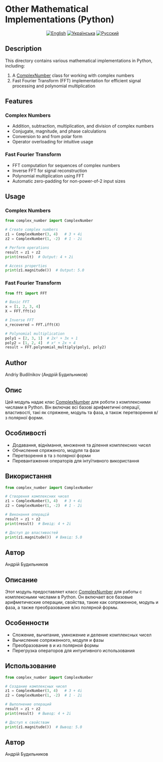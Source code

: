 # Other Mathematical Implementations (Python)

<div align="center">
  
[![English](https://img.shields.io/badge/English-blue)](#english)
[![Українська](https://img.shields.io/badge/Українська-blue)](#українська)
[![Русский](https://img.shields.io/badge/Русский-blue)](#русский)

</div>

<!-- English -->
<div id="english">

## Description

This directory contains various mathematical implementations in Python, including:

1. A [ComplexNumber](file:///c%3A/Users/%D0%91%D0%BE%D0%B3%D0%B4%D0%B0%D0%BD/Desktop/Sbornik-Algebra-Sparky/Python/Other/complex_number.py#L7-L186) class for working with complex numbers
2. Fast Fourier Transform (FFT) implementation for efficient signal processing and polynomial multiplication

## Features

### Complex Numbers
- Addition, subtraction, multiplication, and division of complex numbers
- Conjugate, magnitude, and phase calculations
- Conversion to and from polar form
- Operator overloading for intuitive usage

### Fast Fourier Transform
- FFT computation for sequences of complex numbers
- Inverse FFT for signal reconstruction
- Polynomial multiplication using FFT
- Automatic zero-padding for non-power-of-2 input sizes

## Usage

### Complex Numbers
```python
from complex_number import ComplexNumber

# Create complex numbers
z1 = ComplexNumber(3, 4)   # 3 + 4i
z2 = ComplexNumber(1, -2)  # 1 - 2i

# Perform operations
result = z1 + z2
print(result)  # Output: 4 + 2i

# Access properties
print(z1.magnitude())  # Output: 5.0
```

### Fast Fourier Transform
```python
from fft import FFT

# Basic FFT
x = [1, 2, 3, 4]
X = FFT.fft(x)

# Inverse FFT
x_recovered = FFT.ifft(X)

# Polynomial multiplication
poly1 = [2, 3, 1]  # 2x² + 3x + 1
poly2 = [1, 2, 4]  # x² + 2x + 4
result = FFT.polynomial_multiply(poly1, poly2)
```

## Author

Andriy Budilnikov (Андрій Будильников)

</div>

<!-- Українська -->
<div id="українська">

## Опис

Цей модуль надає клас [ComplexNumber](file:///c%3A/Users/%D0%91%D0%BE%D0%B3%D0%B4%D0%B0%D0%BD/Desktop/Sbornik-Algebra-Sparky/Python/Other/complex_number.py#L7-L186) для роботи з комплексними числами в Python. Він включає всі базові арифметичні операції, властивості, такі як спряжене, модуль та фаза, а також перетворення в/з полярної форми.

## Особливості

- Додавання, віднімання, множення та ділення комплексних чисел
- Обчислення спряженого, модуля та фази
- Перетворення в та з полярної форми
- Перевантаження операторів для інтуїтивного використання

## Використання

```python
from complex_number import ComplexNumber

# Створення комплексних чисел
z1 = ComplexNumber(3, 4)   # 3 + 4i
z2 = ComplexNumber(1, -2)  # 1 - 2i

# Виконання операцій
result = z1 + z2
print(result)  # Вивід: 4 + 2i

# Доступ до властивостей
print(z1.magnitude())  # Вивід: 5.0
```

## Автор

Андрій Будильников

</div>

<!-- Русский -->
<div id="русский">

## Описание

Этот модуль предоставляет класс [ComplexNumber](file:///c%3A/Users/%D0%91%D0%BE%D0%B3%D0%B4%D0%B0%D0%BD/Desktop/Sbornik-Algebra-Sparky/Python/Other/complex_number.py#L7-L186) для работы с комплексными числами в Python. Он включает все базовые арифметические операции, свойства, такие как сопряженное, модуль и фаза, а также преобразование в/из полярной формы.

## Особенности

- Сложение, вычитание, умножение и деление комплексных чисел
- Вычисление сопряженного, модуля и фазы
- Преобразование в и из полярной формы
- Перегрузка операторов для интуитивного использования

## Использование

```python
from complex_number import ComplexNumber

# Создание комплексных чисел
z1 = ComplexNumber(3, 4)   # 3 + 4i
z2 = ComplexNumber(1, -2)  # 1 - 2i

# Выполнение операций
result = z1 + z2
print(result)  # Вывод: 4 + 2i

# Доступ к свойствам
print(z1.magnitude())  # Вывод: 5.0
```

## Автор

Андрій Будильников

</div>